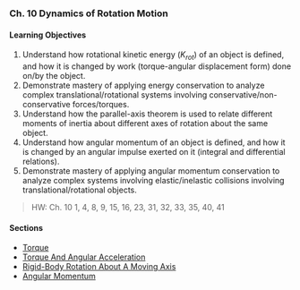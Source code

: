 ### Ch. 10 Dynamics of Rotation Motion

#### Learning Objectives
1. Understand how rotational kinetic energy ($K_{rot}$) of an object is defined, and how it is changed by work (torque-angular displacement form) done on/by the object.
2. Demonstrate mastery of applying energy conservation to analyze complex translational/rotational systems involving conservative/non-conservative forces/torques.
3. Understand how the parallel-axis theorem is used to relate different moments of inertia about different axes of rotation about the same object.
4. Understand how angular momentum of an object is defined, and how it is changed by an angular impulse exerted on it (integral and differential relations).
5. Demonstrate mastery of applying angular momentum conservation to analyze complex systems involving elastic/inelastic collisions involving translational/rotational objects.

> HW: Ch. 10
1, 4, 8, 9, 15, 16, 23, 31, 32, 33, 35, 40, 41

#### Sections
+ [Torque](/phys208a/topics/1001_torque.html)
+ [Torque And Angular Acceleration](/phys208a/topics/1002_torque_and_angular_acceleration.html)
+ [Rigid-Body Rotation About A Moving Axis](/phys208a/topics/1003_rotation_about_a_moving_axis.html)
+ [Angular Momentum](/phys208a/topics/1005_angular_momentum.html)
